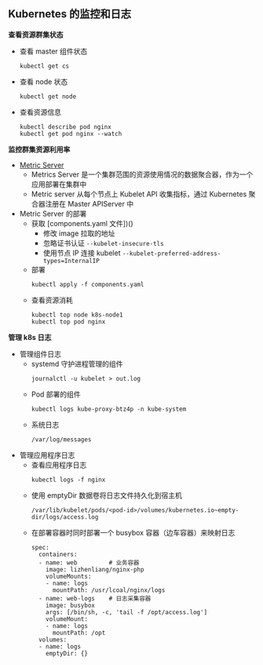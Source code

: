 ## Kubernetes 的监控和日志

__查看资源群集状态__
- 查看 master 组件状态
    ```
    kubectl get cs
    ```
- 查看 node 状态
    ```
    kubectl get node
    ```
- 查看资源信息
    ```
    kubectl describe pod nginx
    kubectl get pod nginx --watch
    ```

__监控群集资源利用率__
- [Metric Server](https://github.com/kubernetes-sigs/metrics-server)
    - Metrics Server 是一个集群范围的资源使用情况的数据聚合器，作为一个应用部署在集群中
    - Metric server 从每个节点上 Kubelet API 收集指标，通过 Kubernetes 聚合器注册在 Master APIServer 中
- Metric Server 的部署
    - 获取 [components.yaml 文件])()
        - 修改 image 拉取的地址
        - 忽略证书认证 `--kubelet-insecure-tls`
        - 使用节点 IP 连接 kubelet `--kubelet-preferred-address-types=InternalIP`
    - 部署
        ```
        kubectl apply -f components.yaml
        ```
    - 查看资源消耗
        ```
        kubectl top node k8s-node1
        kubectl top pod nginx
        ```

__管理 k8s 日志__
- 管理组件日志
    - systemd 守护进程管理的组件
        ```
        journalctl -u kubelet > out.log
        ```
    - Pod 部署的组件
        ```
        kubectl logs kube-proxy-btz4p -n kube-system
        ```
    - 系统日志
        ```
        /var/log/messages
        ```
- 管理应用程序日志
    - 查看应用程序日志
        ```
        kubectl logs -f nginx
        ```
    - 使用 emptyDir 数据卷将日志文件持久化到宿主机
        ```
        /var/lib/kubelet/pods/<pod-id>/volumes/kubernetes.io~empty-dir/logs/access.log
        ```
    - 在部署容器时同时部署一个 busybox 容器（边车容器）来映射日志
        ```
        spec:
          containers:
          - name: web         # 业务容器
            image: lizhenliang/nginx-php
            volumeMounts:
            - name: logs
              mountPath: /usr/lcoal/nginx/logs
          - name: web-logs    # 日志采集容器
            image: busybox
            args: [/bin/sh, -c, 'tail -f /opt/access.log']
            volumeMount:
            - name: logs
              mountPath: /opt
          volumes:
          - name: logs
            emptyDir: {}
        ```